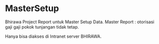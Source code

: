 MasterSetup
===========

Bhirawa Project Report untuk Master Setup Data.
Master Report : 
otorisasi gaji
gaji pokok
tunjangan tidak tetap.


Hanya bisa diakses di Intranet server BHIRAWA.

